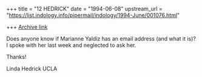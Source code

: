 +++
title = "12 HEDRICK"
date = "1994-06-08"
upstream_url = "https://list.indology.info/pipermail/indology/1994-June/001076.html"

+++
[Archive link](https://list.indology.info/pipermail/indology/1994-June/001076.html)

Does anyone know if Marianne Yaldiz has an email address (and what it is)?
I spoke with her last week and neglected to ask her.

Thanks!

Linda Hedrick
UCLA





